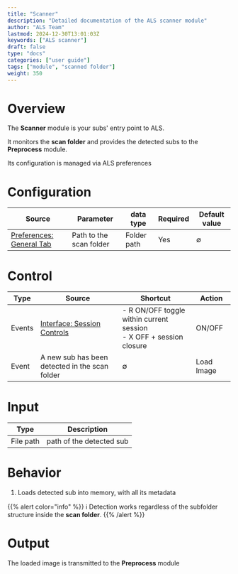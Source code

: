 ```yaml
---
title: "Scanner"
description: "Detailed documentation of the ALS scanner module"
author: "ALS Team"
lastmod: 2024-12-30T13:01:03Z
keywords: ["ALS scanner"]
draft: false
type: "docs"
categories: ["user guide"]
tags: ["module", "scanned folder"]
weight: 350
---
```


# Overview

The **Scanner** module is your subs' entry point to ALS.

It monitors the **scan folder** and provides the detected subs to the **Preprocess** module.

Its configuration is managed via ALS preferences

# Configuration

| Source                            | Parameter                | data type | Required    | Default value |
|-----------------------------------|--------------------------|-|-------------|---------------|
| [Preferences: General Tab](../../user-guide/preferences/general/#scan-folder) | Path to the scan folder | Folder path | Yes           | ∅              |  


# Control

| Type   | Source                                                                        | Shortcut                                                                                                                       | Action      |
|--------|-------------------------------------------------------------------------------|--------------------------------------------------------------------------------------------------------------------------------|-------------|
| Events | [Interface: Session Controls](../../user-guide/ui/controls/#session-controls) | - <span class="als-ks">R</span> ON/OFF toggle within current session<br> - <span class="als-ks">X</span> OFF + session closure | ON/OFF      |
| Event  | A new sub has been detected in the scan folder                                | ∅                                                                                                                               | Load Image  |


# Input

| Type      | Description              |
|-----------|--------------------------|
| File path | path of the detected sub |


# Behavior

1. Loads detected sub into memory, with all its metadata

{{% alert color="info" %}}
ℹ️ Detection works regardless of the subfolder structure inside the **scan folder**.
{{% /alert %}}

# Output

The loaded image is transmitted to the **Preprocess** module